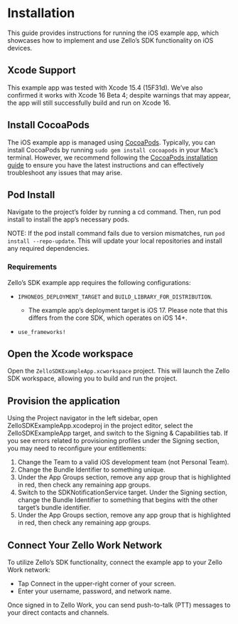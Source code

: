 # Installation

This guide provides instructions for running the iOS example app, which showcases how to implement and use Zello’s SDK functionality on iOS devices. 

## Xcode Support

This example app was tested with Xcode 15.4 (15F31d). We’ve also confirmed it works with Xcode 16 Beta 4; despite warnings that may appear, the app will still successfully build and run on Xcode 16. 

## Install CocoaPods

The iOS example app is managed using [CocoaPods](https://cocoapods.org/). Typically, you can install CocoaPods by running `sudo gem install cocoapods` in your Mac’s terminal. However, we recommend following the [CocoaPods installation guide](https://guides.cocoapods.org/using/getting-started.html#getting-started) to ensure you have the latest instructions and can effectively troubleshoot any issues that may arise.

## Pod Install

Navigate to the project’s folder by running a cd command. Then, run pod install to install the app’s necessary pods. 

NOTE: If the pod install command fails due to version mismatches, run `pod install --repo-update`. This will update your local repositories and install any required dependencies. 

### Requirements

Zello’s SDK example app requires the following configurations:

- `IPHONEOS_DEPLOYMENT_TARGET` and `BUILD_LIBRARY_FOR_DISTRIBUTION`.

  - The example app’s deployment target is iOS 17. Please note that this differs from the core SDK, which operates on iOS 14+.

- `use_frameworks!`

## Open the Xcode workspace

Open the `ZelloSDKExampleApp.xcworkspace` project. This will launch the Zello SDK workspace, allowing you to build and run the project. 

## Provision the application

Using the Project navigator in the left sidebar, open ZelloSDKExampleApp.xcodeproj in the project editor, select the ZelloSDKExampleApp target, and switch to the Signing & Capabilities tab. If you see errors related to provisioning profiles under the Signing section, you may need to reconfigure your entitlements:

1. Change the Team to a valid iOS development team (not Personal Team).
1. Change the Bundle Identifier to something unique.
1. Under the App Groups section, remove any app group that is highlighted in red, then check any remaining app groups.
1. Switch to the SDKNotificationService target. Under the Signing section, change the Bundle Identifier to something that begins with the other target’s bundle identifier.
1. Under the App Groups section, remove any app group that is highlighted in red, then check any remaining app groups.

## Connect Your Zello Work Network

To utilize Zello’s SDK functionality, connect the example app to your Zello Work network:

- Tap Connect in the upper-right corner of your screen.
- Enter your username, password, and network name.

Once signed in to Zello Work, you can send push-to-talk (PTT) messages to your direct contacts and channels.
